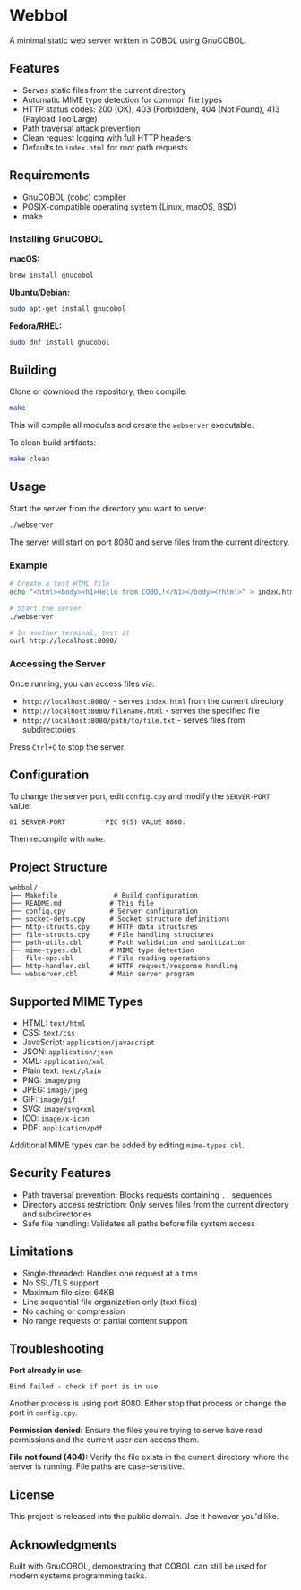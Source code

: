 # Webbol

A minimal static web server written in COBOL using GnuCOBOL.

## Features

- Serves static files from the current directory
- Automatic MIME type detection for common file types
- HTTP status codes: 200 (OK), 403 (Forbidden), 404 (Not Found), 413 (Payload Too Large)
- Path traversal attack prevention
- Clean request logging with full HTTP headers
- Defaults to `index.html` for root path requests

## Requirements

- GnuCOBOL (cobc) compiler
- POSIX-compatible operating system (Linux, macOS, BSD)
- make

### Installing GnuCOBOL

**macOS:**
```bash
brew install gnucobol
```

**Ubuntu/Debian:**
```bash
sudo apt-get install gnucobol
```

**Fedora/RHEL:**
```bash
sudo dnf install gnucobol
```

## Building

Clone or download the repository, then compile:

```bash
make
```

This will compile all modules and create the `webserver` executable.

To clean build artifacts:

```bash
make clean
```

## Usage

Start the server from the directory you want to serve:

```bash
./webserver
```

The server will start on port 8080 and serve files from the current directory.

### Example

```bash
# Create a test HTML file
echo "<html><body><h1>Hello from COBOL!</h1></body></html>" > index.html

# Start the server
./webserver

# In another terminal, test it
curl http://localhost:8080/
```

### Accessing the Server

Once running, you can access files via:

- `http://localhost:8080/` - serves `index.html` from the current directory
- `http://localhost:8080/filename.html` - serves the specified file
- `http://localhost:8080/path/to/file.txt` - serves files from subdirectories

Press `Ctrl+C` to stop the server.

## Configuration

To change the server port, edit `config.cpy` and modify the `SERVER-PORT` value:

```cobol
01 SERVER-PORT          PIC 9(5) VALUE 8080.
```

Then recompile with `make`.

## Project Structure

```
webbol/
├── Makefile              # Build configuration
├── README.md            # This file
├── config.cpy           # Server configuration
├── socket-defs.cpy      # Socket structure definitions
├── http-structs.cpy     # HTTP data structures
├── file-structs.cpy     # File handling structures
├── path-utils.cbl       # Path validation and sanitization
├── mime-types.cbl       # MIME type detection
├── file-ops.cbl         # File reading operations
├── http-handler.cbl     # HTTP request/response handling
└── webserver.cbl        # Main server program
```

## Supported MIME Types

- HTML: `text/html`
- CSS: `text/css`
- JavaScript: `application/javascript`
- JSON: `application/json`
- XML: `application/xml`
- Plain text: `text/plain`
- PNG: `image/png`
- JPEG: `image/jpeg`
- GIF: `image/gif`
- SVG: `image/svg+xml`
- ICO: `image/x-icon`
- PDF: `application/pdf`

Additional MIME types can be added by editing `mime-types.cbl`.

## Security Features

- Path traversal prevention: Blocks requests containing `..` sequences
- Directory access restriction: Only serves files from the current directory and subdirectories
- Safe file handling: Validates all paths before file system access

## Limitations

- Single-threaded: Handles one request at a time
- No SSL/TLS support
- Maximum file size: 64KB
- Line sequential file organization only (text files)
- No caching or compression
- No range requests or partial content support

## Troubleshooting

**Port already in use:**
```
Bind failed - check if port is in use
```
Another process is using port 8080. Either stop that process or change the port in `config.cpy`.

**Permission denied:**
Ensure the files you're trying to serve have read permissions and the current user can access them.

**File not found (404):**
Verify the file exists in the current directory where the server is running. File paths are case-sensitive.

## License

This project is released into the public domain. Use it however you'd like.

## Acknowledgments

Built with GnuCOBOL, demonstrating that COBOL can still be used for modern systems programming tasks.

